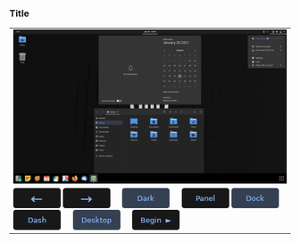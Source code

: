### Title

<table>
  <tbody>
    <tr>
      <td> <img src="../img/3_dms.png"> </td>
    </tr>
    <tr>
      <td>
        <a href=""><img src="../btn/button_back_on.png"></a>
        <a href=""><img src="../btn/button_next_on.png"></a>
        &emsp;
        <a href=""><img src="../btn/button_dark_on.png"></a>
        &emsp;
        <a href=""><img src="../btn/button_panel_off.png"></a>
        <a href=""><img src="../btn/button_dock_on.png"></a>
        <a href=""><img src="../btn/button_dash_off.png"></a>
        &emsp;
        <a href=""><img src="../btn/button_icons_on.png"></a>
        &emsp;
        <a href=""><img src="../btn/button_begin.png"></a>
      </td>
    </tr>
  </tbody>
</table>
